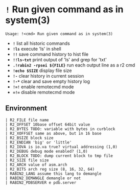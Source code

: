 <!-- TITLE: ! -->

#  **`!`** Run given command as in system(3)


```text
Usage: !<cmd> Run given command as in system(3)
```

- **`!`** list all historic commands
- **`!ls`** execute 'ls' in shell
- **`!!`** save command history to hist file
- **`!!ls~txt`** print output of 'ls' and grep for 'txt'
- **`.!rabin2 -rpsei ${FILE}`** run each output line as a r2 cmd
- **`!echo $SIZE`** display file size
- **`!-`** clear history in current session
- **`!-*`** clear and save empty history log
- **`!=!`** enable remotecmd mode
- **`=!=`** disable remotecmd mode

## Environment

```text
| R2_FILE file name
| R2_OFFSET 10base offset 64bit value
| R2_BYTES TODO: variable with bytes in curblock
| R2_XOFFSET same as above, but in 16 base
| R2_BSIZE block size
| R2_ENDIAN 'big' or 'little'
| R2_IOVA is io.va true? virtual addressing (1,0)
| R2_DEBUG debug mode enabled? (1,0)
| R2_BLOCK TODO: dump current block to tmp file
| R2_SIZE file size
| R2_ARCH value of asm.arch
| R2_BITS arch reg size (8, 16, 32, 64)
| RABIN2_LANG assume this lang to demangle
| RABIN2_DEMANGLE demangle or not
| RABIN2_PDBSERVER e pdb.server
```

<p hidden>!ls</p>